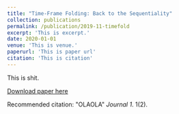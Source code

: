 ```yaml
---
title: "Time-Frame Folding: Back to the Sequentiality"
collection: publications
permalink: /publication/2019-11-timefold
excerpt: 'This is excerpt.'
date: 2020-01-01
venue: 'This is venue.'
paperurl: 'This is paper url'
citation: 'This is citation'
---
```

This is shit.

[Download paper here](http://donload.pdf)

Recommended citation: "OLAOLA" <i>Journal 1</i>. 1(2).
